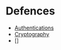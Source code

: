 # Defences

- [Authentications](authentications/authentications.md)
- [Cryptography](cryptography/cryptography.md)
- []